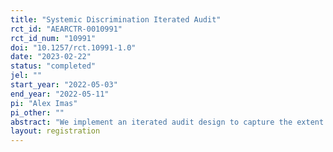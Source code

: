 ```yaml
---
title: "Systemic Discrimination Iterated Audit"
rct_id: "AEARCTR-0010991"
rct_id_num: "10991"
doi: "10.1257/rct.10991-1.0"
date: "2023-02-22"
status: "completed"
jel: ""
start_year: "2022-05-03"
end_year: "2022-05-11"
pi: "Alex Imas"
pi_other: ""
abstract: "We implement an iterated audit design to capture the extent to which total discrimination in the market is 'systemic,' that is, due to discrimination from another point in time and/or domain. We used a hiring and recruitment agency to recruit hiring managers (N = 208) with experience in evaluating applicants to entry-level jobs and who were currently looking for employees. These hiring managers were incentivized to evaluate fictitious resumes to an entry level job on the likelihood of the applicant being hired for the job, on a scale from 1 to 10. They were shown 4 resumes drawn at random from 3 sets. Sets A and C differed on group identity as well as prior work experience, while sets A and B differed on group identity only. We compare the hiring likelihood between the three sets to obtain measures of total, direct, and systemic discrimination."
layout: registration
---
```


